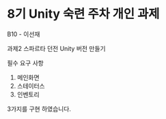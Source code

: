 # 8기 Unity 숙련 주차 개인 과제
B10 - 이선재

과제2 스파르타 던전 Unity 버전 만들기

필수 요구 사항

1. 메인화면
2. 스테이터스
3. 인벤토리

3가지를 구현 하였습니다.
